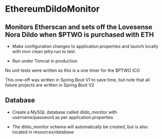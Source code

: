 # EthereumDildoMonitor

## Monitors Etherscan and sets off the Lovesense Nora Dildo when $PTWO is purchased with ETH

* Make configuration changes to application.properties and launch locally with mvn clean jetty:run to test.

* Run under Tomcat in production

No unit tests were written as this is a one timer for the $PTWO ICO

This one-off was written in Spring Boot V1 to save time, but note that all future projects are written in Spring Boot V2

## Database

* Create a MySQL database called dildo_monitor with username/password as per application.properties

* The dildo_monitor schema will automatically be created, but is also located in resources/database